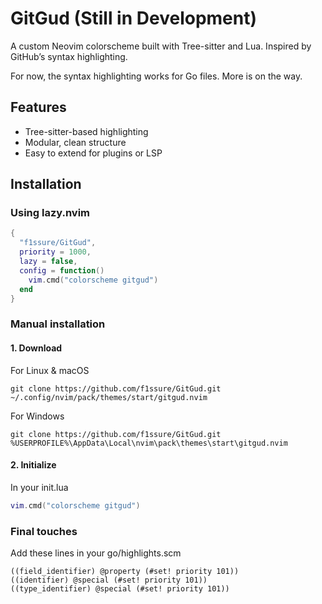 # GitGud (Still in Development)

A custom Neovim colorscheme built with Tree-sitter and Lua. Inspired by GitHub’s syntax highlighting.

For now, the syntax highlighting works for Go files. More is on the way.

## Features

- Tree-sitter-based highlighting
- Modular, clean structure
- Easy to extend for plugins or LSP

## Installation

### Using lazy.nvim
```lua
{
  "f1ssure/GitGud",
  priority = 1000,
  lazy = false,
  config = function()
    vim.cmd("colorscheme gitgud")
  end
}
```

### Manual installation

#### 1. Download 

For Linux & macOS
```
git clone https://github.com/f1ssure/GitGud.git ~/.config/nvim/pack/themes/start/gitgud.nvim
```

For Windows
```
git clone https://github.com/f1ssure/GitGud.git %USERPROFILE%\AppData\Local\nvim\pack\themes\start\gitgud.nvim
```

#### 2. Initialize

In your init.lua
```lua
vim.cmd("colorscheme gitgud")
```

### Final touches

Add these lines in your go/highlights.scm
```
((field_identifier) @property (#set! priority 101))
((identifier) @special (#set! priority 101))
((type_identifier) @special (#set! priority 101))
```

